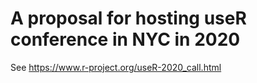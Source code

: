 # A proposal for hosting useR conference in NYC in 2020

See https://www.r-project.org/useR-2020_call.html
